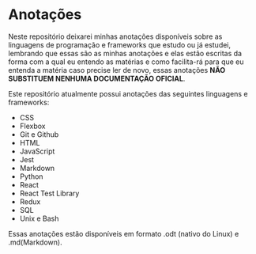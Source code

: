 # Anotações

Neste repositório deixarei minhas anotações disponíveis sobre as linguagens de programação e frameworks que estudo ou já estudei, lembrando que essas são as minhas anotações e elas estão escritas da forma com a qual eu entendo as matérias e como facilita-rá para que eu entenda a matéria caso precise ler de novo, essas anotações **NÃO SUBSTITUEM NENHUMA DOCUMENTAÇÃO OFICIAL**.

Este repositório atualmente possui anotações das seguintes linguagens e frameworks:

* CSS
* Flexbox
* Git e Github
* HTML
* JavaScript
* Jest
* Markdown
* Python
* React
* React Test Library
* Redux
* SQL
* Unix e Bash

Essas anotações estão disponíveis em formato .odt (nativo do Linux) e .md(Markdown).
